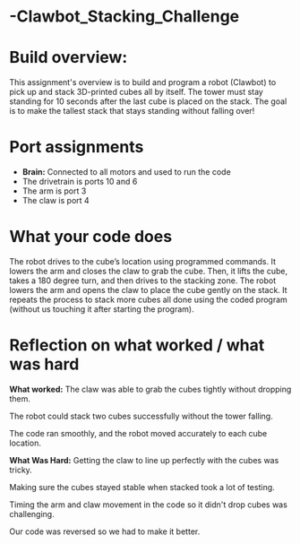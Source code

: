 # -Clawbot_Stacking_Challenge

# Build overview:
This assignment's overview is to build and program a robot (Clawbot) to pick up and stack 3D-printed cubes all by itself. The tower must stay standing for 10 seconds after the last cube is placed on the stack. The goal is to make the tallest stack that stays standing without falling over!

# Port assignments 
- **Brain:** Connected to all motors and used to run the code
- The drivetrain is ports 10 and 6
- The arm is port 3
- The claw is port 4

# What your code does 
The robot drives to the cube’s location using programmed commands. It lowers the arm and closes the claw to grab the cube. Then, it lifts the cube, takes a 180 degree turn, and then drives to the stacking zone. The robot lowers the arm and opens the claw to place the cube gently on the stack. It repeats the process to stack more cubes all done using the coded program (without us touching it after starting the program).

# Reflection on what worked / what was hard 
**What worked:**
The claw was able to grab the cubes tightly without dropping them.

The robot could stack two cubes successfully without the tower falling.

The code ran smoothly, and the robot moved accurately to each cube location.

**What Was Hard:**
Getting the claw to line up perfectly with the cubes was tricky.

Making sure the cubes stayed stable when stacked took a lot of testing.

Timing the arm and claw movement in the code so it didn't drop cubes was challenging.

Our code was reversed so we had to make it better.



